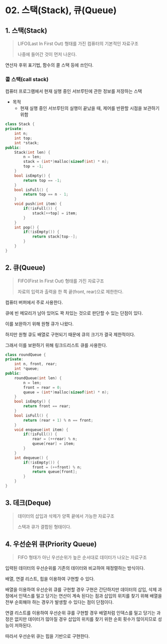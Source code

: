 # 02. 스택(Stack), 큐(Queue)

## 1. 스택(Stack)

> LIFO(Last In First Out) 형태를 가진 컴퓨터의 기본적인 자료구조
>
> 나중에 들어간 것이 먼저 나온다.

연산자 후위 표기법, 함수의 콜 스택 등에 쓰인다.

### 콜 스택(call stack)

컴퓨터 프로그램에서 현재 실행 중인 서브루틴에 관한 정보를 저장하는 스택

- 목적
  - 현재 실행 중인 서브루틴의 실행이 끝났을 때, 제어를 반환할 시점을 보관하기 위함

```c++
class Stack {
private:
    int n;
    int top;
    int *stack;
public:
    Stack(int len) {
        n = len;
        stack = (int*)malloc(sizeof(int) * n);
        top = -1;
    }
    bool isEmpty() {
        return top == -1;
    }
    bool isFull() {
        return top == n - 1;
    }
    void push(int item) {
        if(!isFull()) {
            stack[++top] = item;
        }
    }
    int pop() {
        if(!isEmpty()) {
            return stack[top--];
        }
    }
}
```



## 2. 큐(Queue)

> FIFO(First In First Out) 형태를 가진 자료구조
>
> 자료의 입력과 출력을 한 쪽 끝(front, rear)으로 제한한다.

컴퓨터 버퍼에서 주로 사용한다.

큐에 빈 메모리가 남아 있어도 꽉 차있는 것으로 판단할 수 있는 단점이 있다.

이를 보완하기 위해 원형 큐가 나왔다.

하지만 원형 큐도 배열로 구현되기 때문에 큐의 크기가 결국 제한적이다.

그래서 이를 보완하기 위해 링크드리스트 큐를 사용한다.

```c++
class roundQueue {
private:
    int n, front, rear;
    int *queue;
public:
    roundQueue(int len) {
        n = len;
        front = rear = 0;
        queue = (int*)malloc(sizeof(int) * n);
    }
    bool isEmpty() {
        return front == rear;
    }
    bool isFull() {
        return (rear + 1) % n == front;
    }
    void enqueue(int item) {
        if(!isFull()) {
            rear = (++rear) % n;
            queue[rear] = item;
        }
    }
    int dequeue() {
        if(!isEmpty()) {
            front = (++front) % n;
            return queue[front];
        }
    }
}
```



## 3. 데크(Deque)

> 데이터의 삽입과 삭제가 양쪽 끝에서 가능한 자료구조
>
> 스택과 큐가 결합된 형태이다.



## 4. 우선순위 큐(Priority Queue)

> FIFO 형태가 아닌 우선순위가 높은 순서대로 데이터가 나오는 자료구조

입력된 데이터의 우선순위를 기존의 데이터와 비교하여 재정렬하는 방식이다.

배열, 연결 리스트, 힙을 이용하여 구현할 수 있다.

배열을 이용하여 우선순위 큐를 구현할 경우 구현은 간단하지만 데이터의 삽입, 삭제 과정에서 인덱스를 밀고 당기는 연산이 계속 된다는 점과 삽입의 위치를 찾기 위해 배열을 전부 순회해야 하는 경우가 발생할 수 있다는 점이 단점이다.

연결 리스트를 이용하여 우선순위 큐를 구현할 경우 배열처럼 인덱스를 밀고 당기는 과정은 없지만 데이터가 많아질 경우 삽입의 위치를 찾기 위한 순회 횟수가 많이지므로 성능이 저하된다.

따라서 우선순위 큐는 힙을 기반으로 구현한다.